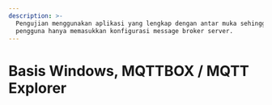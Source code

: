 ```yaml
---
description: >-
  Pengujian menggunakan aplikasi yang lengkap dengan antar muka sehingga
  pengguna hanya memasukkan konfigurasi message broker server.
---
```


# Basis Windows, MQTTBOX / MQTT Explorer

